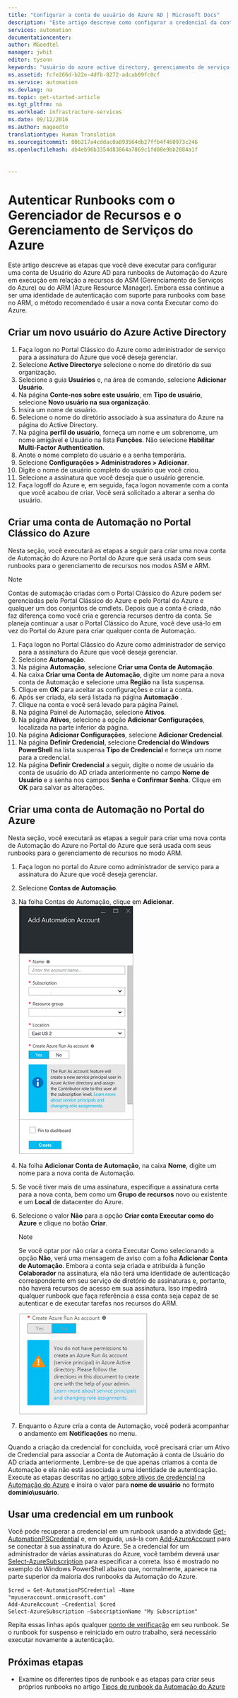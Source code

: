 ```yaml
---
title: "Configurar a conta de usuário do Azure AD | Microsoft Docs"
description: "Este artigo descreve como configurar a credencial da conta de Usuário do Azure AD para runbooks na Automação do Azure para autenticação no ARM e no ASM."
services: automation
documentationcenter: 
author: MGoedtel
manager: jwhit
editor: tysonn
keywords: "usuário do azure active directory, gerenciamento de serviço do azure, conta de usuário do azure ad"
ms.assetid: fcfe266d-b22e-4dfb-8272-adcab09fc0cf
ms.service: automation
ms.devlang: na
ms.topic: get-started-article
ms.tgt_pltfrm: na
ms.workload: infrastructure-services
ms.date: 09/12/2016
ms.author: magoedte
translationtype: Human Translation
ms.sourcegitcommit: 00b217a4cddac0a893564db27ffb4f460973c246
ms.openlocfilehash: db4eb96b3354d83864a7869c1fd08e9bb2884a1f


---
```

# <a name="authenticate-runbooks-with-azure-service-management-and-resource-manager"></a>Autenticar Runbooks com o Gerenciador de Recursos e o Gerenciamento de Serviços do Azure
Este artigo descreve as etapas que você deve executar para configurar uma conta de Usuário do Azure AD para runbooks de Automação do Azure em execução em relação a recursos do ASM (Gerenciamento de Serviços do Azure) ou do ARM (Azure Resource Manager).  Embora essa continue a ser uma identidade de autenticação com suporte para runbooks com base no ARM, o método recomendado é usar a nova conta Executar como do Azure.       

## <a name="create-a-new-azure-active-directory-user"></a>Criar um novo usuário do Azure Active Directory
1. Faça logon no Portal Clássico do Azure como administrador de serviço para a assinatura do Azure que você deseja gerenciar.
2. Selecione **Active Directory**e selecione o nome do diretório da sua organização.
3. Selecione a guia **Usuários** e, na área de comando, selecione **Adicionar Usuário**.
4. Na página **Conte-nos sobre este usuário**, em **Tipo de usuário**, selecione **Novo usuário na sua organização**.
5. Insira um nome de usuário.  
6. Selecione o nome do diretório associado à sua assinatura do Azure na página do Active Directory.
7. Na página **perfil do usuário**, forneça um nome e um sobrenome, um nome amigável e Usuário na lista **Funções**.  Não selecione **Habilitar Multi-Factor Authentication**.
8. Anote o nome completo do usuário e a senha temporária.
9. Selecione **Configurações > Administradores > Adicionar**.
10. Digite o nome de usuário completo do usuário que você criou.
11. Selecione a assinatura que você deseja que o usuário gerencie.
12. Faça logoff do Azure e, em seguida, faça logon novamente com a conta que você acabou de criar. Você será solicitado a alterar a senha do usuário.

## <a name="create-an-automation-account-in-azure-classic-portal"></a>Criar uma conta de Automação no Portal Clássico do Azure
Nesta seção, você executará as etapas a seguir para criar uma nova conta de Automação do Azure no Portal do Azure que será usada com seus runbooks para o gerenciamento de recursos nos modos ASM e ARM.  

> [!NOTE]
> Contas de automação criadas com o Portal Clássico do Azure podem ser gerenciadas pelo Portal Clássico do Azure e pelo Portal do Azure e qualquer um dos conjuntos de cmdlets. Depois que a conta é criada, não faz diferença como você cria e gerencia recursos dentro da conta. Se planeja continuar a usar o Portal Clássico do Azure, você deve usá-lo em vez do Portal do Azure para criar qualquer conta de Automação.
>
>

1. Faça logon no Portal Clássico do Azure como administrador de serviço para a assinatura do Azure que você deseja gerenciar.
2. Selecione **Automação**.
3. Na página **Automação**, selecione **Criar uma Conta de Automação**.
4. Na caixa **Criar uma Conta de Automação**, digite um nome para a nova conta de Automação e selecione uma **Região** na lista suspensa.  
5. Clique em **OK** para aceitar as configurações e criar a conta.
6. Após ser criada, ela será listada na página **Automação** .
7. Clique na conta e você será levado para página Painel.  
8. Na página Painel de Automação, selecione **Ativos**.
9. Na página **Ativos**, selecione a opção **Adicionar Configurações**, localizada na parte inferior da página.
10. Na página **Adicionar Configurações**, selecione **Adicionar Credencial**.
11. Na página **Definir Credencial**, selecione **Credencial do Windows PowerShell** na lista suspensa **Tipo de Credencial** e forneça um nome para a credencial.
12. Na página **Definir Credencial** a seguir, digite o nome de usuário da conta de usuário do AD criada anteriormente no campo **Nome de Usuário** e a senha nos campos **Senha** e **Confirmar Senha**. Clique em **OK** para salvar as alterações.

## <a name="create-an-automation-account-in-the-azure-portal"></a>Criar uma conta de Automação no Portal do Azure
Nesta seção, você executará as etapas a seguir para criar uma nova conta de Automação do Azure no Portal do Azure que será usada com seus runbooks para o gerenciamento de recursos no modo ARM.  

1. Faça logon no portal do Azure como administrador de serviço para a assinatura do Azure que você deseja gerenciar.
2. Selecione **Contas de Automação**.
3. Na folha Contas de Automação, clique em **Adicionar**.<br>![Adicionar Conta de Automação](media/automation-sec-configure-azure-runas-account/add-automation-acct-properties.png)
4. Na folha **Adicionar Conta de Automação**, na caixa **Nome**, digite um nome para a nova conta de Automação.
5. Se você tiver mais de uma assinatura, especifique a assinatura certa para a nova conta, bem como um **Grupo de recursos** novo ou existente e um **Local** de datacenter do Azure.
6. Selecione o valor **Não** para a opção **Criar conta Executar como do Azure** e clique no botão **Criar**.  

   > [!NOTE]
   > Se você optar por não criar a conta Executar Como selecionando a opção **Não**, verá uma mensagem de aviso com a folha **Adicionar Conta de Automação**.  Embora a conta seja criada e atribuída à função **Colaborador** na assinatura, ela não terá uma identidade de autenticação correspondente em seu serviço de diretório de assinaturas e, portanto, não haverá recursos de acesso em sua assinatura.  Isso impedirá qualquer runbook que faça referência a essa conta seja capaz de se autenticar e de executar tarefas nos recursos do ARM.
   >
   >

    ![Aviso Adicionar Conta de Automação](media/automation-sec-configure-azure-runas-account/add-automation-acct-properties-error.png)
7. Enquanto o Azure cria a conta de Automação, você poderá acompanhar o andamento em **Notificações** no menu.

Quando a criação da credencial for concluída, você precisará criar um Ativo de Credencial para associar a Conta de Automação à conta de Usuário do AD criada anteriormente.  Lembre-se de que apenas criamos a conta de Automação e ela não está associada a uma identidade de autenticação.  Execute as etapas descritas no [artigo sobre ativos de credencial na Automação do Azure](automation-credentials.md#creating-a-new-credential-asset) e insira o valor para **nome de usuário** no formato **domínio\usuário**.

## <a name="use-the-credential-in-a-runbook"></a>Usar uma credencial em um runbook
Você pode recuperar a credencial em um runbook usando a atividade [Get-AutomationPSCredential](http://msdn.microsoft.com/library/dn940015.aspx) e, em seguida, usá-la com [Add-AzureAccount](http://msdn.microsoft.com/library/azure/dn722528.aspx) para se conectar à sua assinatura do Azure. Se a credencial for um administrador de várias assinaturas do Azure, você também deverá usar [Select-AzureSubscription](http://msdn.microsoft.com/library/dn495203.aspx) para especificar a correta. Isso é mostrado no exemplo do Windows PowerShell abaixo que, normalmente, aparece na parte superior da maioria dos runbooks da Automação do Azure.

    $cred = Get-AutomationPSCredential –Name "myuseraccount.onmicrosoft.com"
    Add-AzureAccount –Credential $cred
    Select-AzureSubscription –SubscriptionName "My Subscription"

Repita essas linhas após qualquer [ponto de verificação](http://technet.microsoft.com/library/dn469257.aspx#bk_Checkpoints) em seu runbook. Se o runbook for suspenso e reiniciado em outro trabalho, será necessário executar novamente a autenticação.

## <a name="next-steps"></a>Próximas etapas
* Examine os diferentes tipos de runbook e as etapas para criar seus próprios runbooks no artigo [Tipos de runbook da Automação do Azure](automation-runbook-types.md)



<!--HONumber=Nov16_HO2-->


